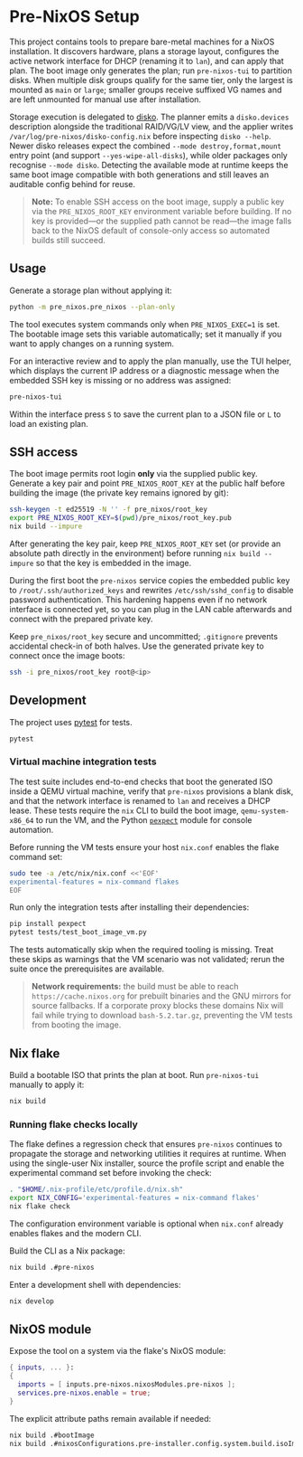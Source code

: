 # Pre-NixOS Setup

This project contains tools to prepare bare-metal machines for a NixOS installation. It discovers hardware, plans a storage layout, configures the active network interface for DHCP (renaming it to `lan`), and can apply that plan. The boot image only generates the plan; run `pre-nixos-tui` to partition disks. When multiple disk groups qualify for the same tier, only the largest is mounted as `main` or `large`; smaller groups receive suffixed VG names and are left unmounted for manual use after installation.

Storage execution is delegated to [disko](https://github.com/nix-community/disko). The planner emits a `disko.devices` description alongside the traditional RAID/VG/LV view, and the applier writes `/var/log/pre-nixos/disko-config.nix` before inspecting `disko --help`. Newer disko releases expect the combined `--mode destroy,format,mount` entry point (and support `--yes-wipe-all-disks`), while older packages only recognise `--mode disko`. Detecting the available mode at runtime keeps the same boot image compatible with both generations and still leaves an auditable config behind for reuse.

> **Note:** To enable SSH access on the boot image, supply a public key via the
> `PRE_NIXOS_ROOT_KEY` environment variable before building. If no key is
> provided—or the supplied path cannot be read—the image falls back to the
> NixOS default of console-only access so automated builds still succeed.

## Usage

Generate a storage plan without applying it:

```bash
python -m pre_nixos.pre_nixos --plan-only
```

The tool executes system commands only when `PRE_NIXOS_EXEC=1` is set. The
bootable image sets this variable automatically; set it manually if you want to
apply changes on a running system.

For an interactive review and to apply the plan manually, use the TUI helper,
which displays the current IP address or a diagnostic message when the
embedded SSH key is missing or no address was assigned:

```bash
pre-nixos-tui
```
Within the interface press `S` to save the current plan to a JSON file or `L`
to load an existing plan.

## SSH access

The boot image permits root login **only** via the supplied public key.
Generate a key pair and point `PRE_NIXOS_ROOT_KEY` at the public half before
building the image (the private key remains ignored by git):

```bash
ssh-keygen -t ed25519 -N '' -f pre_nixos/root_key
export PRE_NIXOS_ROOT_KEY=$(pwd)/pre_nixos/root_key.pub
nix build --impure
```

After generating the key pair, keep `PRE_NIXOS_ROOT_KEY` set (or provide an
absolute path directly in the environment) before running `nix build --impure`
so that the key is embedded in the image.

During the first boot the `pre-nixos` service copies the embedded public key to
`/root/.ssh/authorized_keys` and rewrites `/etc/ssh/sshd_config` to disable
password authentication. This hardening happens even if no network interface is
connected yet, so you can plug in the LAN cable afterwards and connect with the
prepared private key.

Keep `pre_nixos/root_key` secure and uncommitted; `.gitignore` prevents
accidental check-in of both halves. Use the generated
private key to connect once the image boots:

```bash
ssh -i pre_nixos/root_key root@<ip>
```

## Development

The project uses [pytest](https://pytest.org) for tests.

```bash
pytest
```

### Virtual machine integration tests

The test suite includes end-to-end checks that boot the generated ISO inside a
QEMU virtual machine, verify that `pre-nixos` provisions a blank disk, and that
the network interface is renamed to `lan` and receives a DHCP lease. These
tests require the `nix` CLI to build the boot image, `qemu-system-x86_64` to run
the VM, and the Python [`pexpect`](https://pexpect.readthedocs.io/) module for
console automation.

Before running the VM tests ensure your host `nix.conf` enables the flake
command set:

```bash
sudo tee -a /etc/nix/nix.conf <<'EOF'
experimental-features = nix-command flakes
EOF
```

Run only the integration tests after installing their dependencies:

```bash
pip install pexpect
pytest tests/test_boot_image_vm.py
```

The tests automatically skip when the required tooling is missing. Treat these
skips as warnings that the VM scenario was not validated; rerun the suite once
the prerequisites are available.

> **Network requirements:** the build must be able to reach
> `https://cache.nixos.org` for prebuilt binaries and the GNU mirrors for
> source fallbacks. If a corporate proxy blocks these domains Nix will fail
> while trying to download `bash-5.2.tar.gz`, preventing the VM tests from
> booting the image.

## Nix flake

Build a bootable ISO that prints the plan at boot. Run `pre-nixos-tui` manually
to apply it:

```bash
nix build
```

### Running flake checks locally

The flake defines a regression check that ensures `pre-nixos` continues to
propagate the storage and networking utilities it requires at runtime. When
using the single-user Nix installer, source the profile script and enable the
experimental command set before invoking the check:

```bash
. "$HOME/.nix-profile/etc/profile.d/nix.sh"
export NIX_CONFIG='experimental-features = nix-command flakes'
nix flake check
```

The configuration environment variable is optional when `nix.conf` already
enables flakes and the modern CLI.

Build the CLI as a Nix package:

```bash
nix build .#pre-nixos
```

Enter a development shell with dependencies:

```bash
nix develop
```

## NixOS module

Expose the tool on a system via the flake's NixOS module:

```nix
{ inputs, ... }:
{
  imports = [ inputs.pre-nixos.nixosModules.pre-nixos ];
  services.pre-nixos.enable = true;
}
```

The explicit attribute paths remain available if needed:

```bash
nix build .#bootImage
nix build .#nixosConfigurations.pre-installer.config.system.build.isoImage
```
